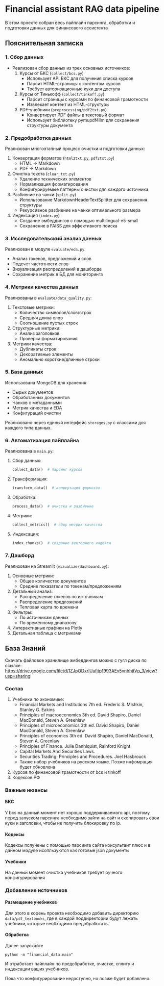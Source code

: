 # Financial assistant RAG data pipeline

В этом проекте собран весь пайплайн парсинга, обработки и подготовки данных для финансового ассистента

## Пояснительная записка

### 1. Сбор данных
- Реализован сбор данных из трех основных источников:
  1. Курсы от БКС (`collect/bcs.py`)
     - Использует API БКС для получения списка курсов
     - Парсит HTML-страницы с контентом курсов
     - Требует авторизационные куки для доступа
  2. Курсы от Тинькофф (`collect/tinkoff.py`)
     - Парсит страницы с курсами по финансовой грамотности
     - Извлекает контент из HTML-структуры
  3. PDF-учебники (`preprocessing/pdf2txt.py`)
     - Конвертирует PDF файлы в текстовый формат
     - Использует библиотеку pymupdf4llm для сохранения структуры документа

### 2. Предобработка данных
Реализован многоэтапный процесс очистки и подготовки данных:
1. Конвертация форматов (`html2txt.py`, `pdf2txt.py`)
   - HTML -> Markdown
   - PDF -> Markdown
2. Очистка текста (`clear_txt.py`)
   - Удаление технических элементов
   - Нормализация форматирования
   - Конфигурируемые паттерны очистки для каждого источника
3. Разбиение на чанки (`split.py`)
   - Использование MarkdownHeaderTextSplitter для сохранения структуры
   - Рекурсивное разбиение на чанки оптимального размера
4. Индексация (`index.py`)
   - Создание эмбеддингов с помощью multilingual-e5-small
   - Сохранение в FAISS для эффективного поиска

### 3. Исследовательский анализ данных
Реализован в модуле `evaluate/eda.py`:
- Анализ токенов, предложений и слов
- Подсчет частотности слов
- Визуализация распределений в дашборде
- Сохранение метрик в БД для мониторинга

### 4. Метрики качества данных
Реализованы в `evaluate/data_quality.py`:
1. Текстовые метрики:
   - Количество символов/слов/строк
   - Средняя длина слов
   - Соотношение пустых строк
2. Структурные метрики:
   - Анализ заголовков
   - Проверка форматирования
3. Метрики качества:
   - Дубликаты строк
   - Декоративные элементы
   - Аномально короткие/длинные строки

### 5. База данных
Использована MongoDB для хранения:
- Сырых документов
- Обработанных документов
- Чанков с метаданными
- Метрик качества и EDA
- Конфигураций очистки

Реализовано через единый интерфейс `storages.py` с классами для каждого типа данных.

### 6. Автоматизация пайплайна
Реализована в `main.py`:
1. Сбор данных:
   ```python
   collect_data()  # парсинг курсов
   ```
2. Трансформация:
   ```python
   transform_data()  # конвертация форматов
   ```
3. Обработка:
   ```python
   process_data()  # очистка и разбиение
   ```
4. Метрики:
   ```python
   collect_metrics()  # сбор метрик качества
   ```
5. Индексация:
   ```python
   index_chunks()  # создание векторного индекса
   ```

### 7. Дашборд
Реализован на Streamlit (`vizualize/dashboard.py`):
1. Основные метрики:
   - Общее количество документов
   - Средние показатели по токенам/предложениям
2. Детальный анализ:
   - Распределение токенов по источникам
   - Распределение предложений
   - Тепловая карта по времени
3. Фильтры:
   - По источникам данных
   - По временному диапазону
4. Интерактивные графики на Plotly
5. Детальная таблица с метриками


## База Знаний

Скачать файловое хранилище эмбеддингов можно с гугл диска по ссылке: https://drive.google.com/file/d/1ZJpODxrIUufjtp1993AEv5vnhhjtVp_3/view?usp=sharing

### Состав

1. Учебники по экономике:
    - Financial Markets and Institutions 7th ed. Frederic S. Mishkin, Stanley G. Eakins
    - Principles of macroeconomics 3th ed. David Shapiro, Daniel MacDonald, Steven A. Greenlaw
    - Principles of microeconomics 3th ed. David Shapiro, Daniel MacDonald, Steven A. Greenlaw
    - Principles of economics 3th ed. David Shapiro, Daniel MacDonald, Steven A. Greenlaw
    - Principles of Finance. Julie Danhlquist, Rainford Knight
    - Capital Markets And Securities Laws.
    - Securities Trading: Principles and Procedures. Joel Hasbrouck
    - Также набор учебников на русском языке. Позже инфомрация будет обновлена
2. Курсов по финансовой грамотности от bcs и tinkoff
3. Кодексов РФ

### Важные нюансы

#### БКС
У bcs на данный момент нет хорошо поддерживаемого api, поэтому перед запуском парсинга необходимо зайти на сайт и скопировать свои куки и заголовки, чтобы не получить блокировку по ip.

#### Кодексы
Кодексы получены с помощью парсинга сайта консультант плюс и в данном модуле исопльзуются как готовые json документы

#### Учебники
На данный момент очистка учебников требует ручного конфигурирования

### Добавление источников

#### Размещение учебников
Для этого в корень проекта необходимо добавить директорию `data/pdf_textbooks`, где в каждой поддиректории будут лежать учебники, которые необходимо предобработать.

#### Обработка
Далее запускайте 
```
python -m "financial_data.main"
```

И отработает пайплайн по предобработке, очистке, сплиту и индексации ваших учебников.

Пока что конфигурирование недоступно, но позже будет добавлено.
